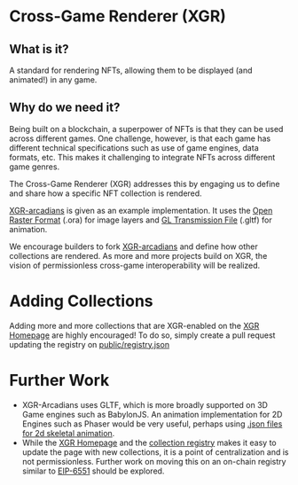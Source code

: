 # Cross-Game Renderer (XGR)

## What is it?

A standard for rendering NFTs, allowing them to be displayed (and animated!) in any game.

## Why do we need it?

Being built on a blockchain, a superpower of NFTs is that they can be used across different games. One challenge, however, is that each game has different technical specifications such as use of game engines, data formats, etc. This makes it challenging to integrate NFTs across different game genres.

The Cross-Game Renderer (XGR) addresses this by engaging us to define and share how a specific NFT collection is rendered.

[XGR-arcadians](https://github.com/alto-io/xgr-arcadians) is given as an example implementation. It uses the [Open Raster Format](https://gitlab.com/inklabapp/jsora) (.ora) for image layers and [GL Transmission File](https://learn.microsoft.com/en-us/windows/mixed-reality/distribute/creating-3d-models-for-use-in-the-windows-mixed-reality-home) (.gltf) for animation. 

We encourage builders to fork [XGR-arcadians](https://github.com/alto-io/xgr-arcadians) and define how other collections are rendered. As more and more projects build on XGR, the vision of permissionless cross-game interoperability will be realized.

# Adding Collections

Adding more and more collections that are XGR-enabled on the [XGR Homepage](https://xgr.opgames.org/) are highly encouraged! To do so, simply create a pull request updating the registry on [public/registry.json](public/registry.json)

# Further Work

* XGR-Arcadians uses GLTF, which is more broadly supported on 3D Game engines such as BabylonJS. An animation implementation for 2D Engines such as Phaser would be very useful, perhaps using [.json files for 2d skeletal animation](https://github.com/EsotericSoftware/spine-runtimes/).
* While the [XGR Homepage](https://xgr.opgames.org/) and the [collection registry](public/registry.json) makes it easy to update the page with new collections, it is a point of centralization and is not permissionless. Further work on moving this on an on-chain registry similar to [EIP-6551](https://eips.ethereum.org/EIPS/eip-6551) should be explored. 